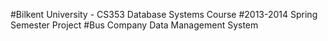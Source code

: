 #Bilkent University - CS353 Database Systems Course
#2013-2014 Spring Semester Project
#Bus Company Data Management System
